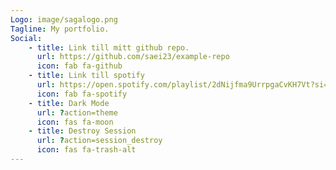 ```yaml
---
Logo: image/sagalogo.png
Tagline: My portfolio.
Social:
    - title: Link till mitt github repo.
      url: https://github.com/saei23/example-repo
      icon: fab fa-github
    - title: Link till spotify
      url: https://open.spotify.com/playlist/2dNijfma9UrrpgaCvKH7Vt?si=ce92b109ac224216
      icon: fab fa-spotify
    - title: Dark Mode
      url: ?action=theme
      icon: fas fa-moon
    - title: Destroy Session
      url: ?action=session_destroy
      icon: fas fa-trash-alt
---
```

